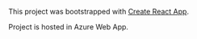 
This project was bootstrapped with [Create React App](https://github.com/facebook/create-react-app).

Project is hosted in Azure Web App.
